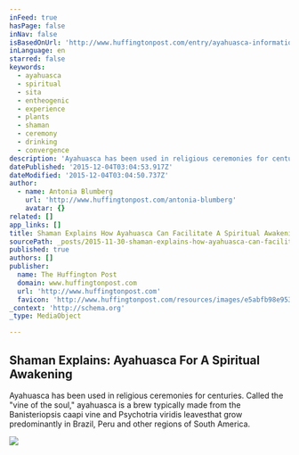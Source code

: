 ```yaml
---
inFeed: true
hasPage: false
inNav: false
isBasedOnUrl: 'http://www.huffingtonpost.com/entry/ayahuasca-information-shaman_55f8a179e4b0b48f670121a7'
inLanguage: en
starred: false
keywords:
  - ayahuasca
  - spiritual
  - sita
  - entheogenic
  - experience
  - plants
  - shaman
  - ceremony
  - drinking
  - convergence
description: 'Ayahuasca has been used in religious ceremonies for centuries. Called the "vine of the soul," ayahuasca is a brew typically made from the Banisteriopsis caapi vine and Psychotria viridis leavesthat grow predominantly in Brazil, Peru and other regions of South America.'
datePublished: '2015-12-04T03:04:53.917Z'
dateModified: '2015-12-04T03:04:50.737Z'
author:
  - name: Antonia Blumberg
    url: 'http://www.huffingtonpost.com/antonia-blumberg'
    avatar: {}
related: []
app_links: []
title: Shaman Explains How Ayahuasca Can Facilitate A Spiritual Awakening
sourcePath: _posts/2015-11-30-shaman-explains-how-ayahuasca-can-facilitate-a-spiritual-awa.md
published: true
authors: []
publisher:
  name: The Huffington Post
  domain: www.huffingtonpost.com
  url: 'http://www.huffingtonpost.com'
  favicon: 'http://www.huffingtonpost.com/resources/images/e5abfb98e95306addaa35d01aad2c6f6-favicon.ico'
_context: 'http://schema.org'
_type: MediaObject

---
```

<article style=""><h1>Shaman Explains: Ayahuasca For A Spiritual Awakening</h1><p>Ayahuasca has been used in religious ceremonies for centuries. Called the "vine of the soul," ayahuasca is a brew typically made from the Banisteriopsis caapi vine and Psychotria viridis leavesthat grow predominantly in Brazil, Peru and other regions of South America.</p><img src="http://img.huffingtonpost.com/asset/1200_630/56003c411c00006b00757848.jpeg?cache=vZakbaQH3u" /></article>